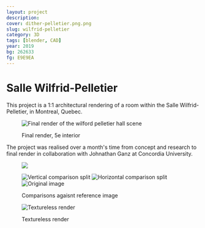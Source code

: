 ```yaml
---
layout: project
description:
cover: dither-pelletier.png.png
slug: wilfrid-pelletier
category: 3D
tags: [blender, CAD]
year: 2019
bg: 262633
fg: E9E9EA
---
```


# Salle Wilfrid-Pelletier

This project is a 1:1 architectural rendering of a room within the Salle Wilfrid-Pelletier, in Montreal, Quebec.

<figure>

![Final render of the wilford pelletier hall scene](/assets/img/work/pelletier/dither-wp-final.png.png)
<figcaption>Final render, 5e interior</figcaption>
</figure>

The project was realised over a month's time from concept and research to final render in collaboration with Johnathan Ganz at Concordia University.

<figure>

![](/assets/img/work/pelletier/dither-wp-exterior.png.png)
<figcaption></figcaption>
</figure>

<figure>

![Vertical comparison split](/assets/img/work/pelletier/dither-wp-comparison-00.png.png)
![Horizontal comparison split](/assets/img/work/pelletier/dither-wp-comparison-01.png.png)
![Original image](/assets/img/work/pelletier/dither-wp-ref.jpg.png)
<figcaption>Comparisons agaisnt reference image</figcaption>
</figure>

<figure>

![Textureless render](/assets/img/work/pelletier/dither-wp-no-tex.png.png)
<figcaption>Textureless render</figcaption>
</figure>
